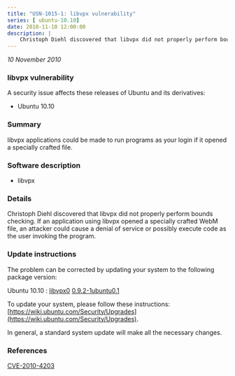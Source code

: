 ```yaml
---
title: "USN-1015-1: libvpx vulnerability"
series: [ ubuntu-10.10]
date: 2010-11-10 12:00:00
description: |
    Christoph Diehl discovered that libvpx did not properly perform bounds checking. If an application using libvpx opened a specially crafted WebM file, an attacker could cause a denial of service or possibly execute code as the user invoking the program. 
--- 
```

 
 

*10 November 2010*

### libvpx vulnerability

A security issue affects these releases of Ubuntu and its derivatives:

* Ubuntu 10.10

### Summary

libvpx applications could be made to run programs as your login if it opened a specially crafted file.

### Software description

* libvpx 

### Details

Christoph Diehl discovered that libvpx did not properly perform bounds checking. If an application using libvpx opened a specially crafted WebM file, an attacker could cause a denial of service or possibly execute code as the user invoking the program. 

### Update instructions

The problem can be corrected by updating your system to the following package version:

Ubuntu 10.10
 : [libvpx0](https://launchpad.net/ubuntu/+source/libvpx) <span> [0.9.2-1ubuntu0.1](https://launchpad.net/ubuntu/+source/libvpx/0.9.2-1ubuntu0.1) </span> 

To update your system, please follow these instructions: [https://wiki.ubuntu.com/Security/Upgrades](https://wiki.ubuntu.com/Security/Upgrades).

In general, a standard system update will make all the necessary changes. 

### References

 
 [CVE-2010-4203](http://people.ubuntu.com/~ubuntu-security/cve/CVE-2010-4203)
 


